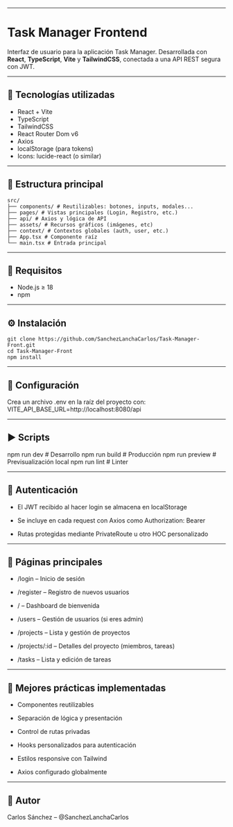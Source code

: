 
---
# Task Manager Frontend

Interfaz de usuario para la aplicación Task Manager. Desarrollada con **React**, **TypeScript**, **Vite** y **TailwindCSS**, conectada a una API REST segura con JWT.

---

## 🚀 Tecnologías utilizadas

- React + Vite
- TypeScript
- TailwindCSS
- React Router Dom v6
- Axios
- localStorage (para tokens)
- Icons: lucide-react (o similar)

---

## 📁 Estructura principal

    src/
    ├── components/ # Reutilizables: botones, inputs, modales...
    ├── pages/ # Vistas principales (Login, Registro, etc.)
    ├── api/ # Axios y lógica de API
    ├── assets/ # Recursos gráficos (imágenes, etc)
    ├── context/ # Contextos globales (auth, user, etc.)
    ├── App.tsx # Componente raíz
    └── main.tsx # Entrada principal

---

## 🧪 Requisitos

- Node.js ≥ 18
- npm 

---

## ⚙️ Instalación

    git clone https://github.com/SanchezLanchaCarlos/Task-Manager-Front.git
    cd Task-Manager-Front
    npm install

---

## 🧬 Configuración
Crea un archivo .env en la raíz del proyecto con:
VITE_API_BASE_URL=http://localhost:8080/api

---

## ▶️ Scripts
npm run dev       # Desarrollo
npm run build     # Producción
npm run preview   # Previsualización local
npm run lint      # Linter

---

## 🔐 Autenticación

* El JWT recibido al hacer login se almacena en localStorage

* Se incluye en cada request con Axios como Authorization: Bearer <token>

* Rutas protegidas mediante PrivateRoute u otro HOC personalizado

---

## 🧭 Páginas principales

* /login – Inicio de sesión

* /register – Registro de nuevos usuarios

* / – Dashboard de bienvenida

* /users – Gestión de usuarios (si eres admin)

* /projects – Lista y gestión de proyectos

* /projects/:id – Detalles del proyecto (miembros, tareas)

* /tasks – Lista y edición de tareas

---

## 🧰 Mejores prácticas implementadas

* Componentes reutilizables

* Separación de lógica y presentación

* Control de rutas privadas

* Hooks personalizados para autenticación

* Estilos responsive con Tailwind

* Axios configurado globalmente

---

## 🧑 Autor

Carlos Sánchez – @SanchezLanchaCarlos
